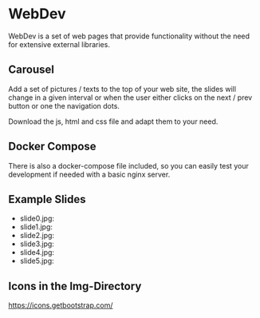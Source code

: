 # WebDev

WebDev is a set of web pages that provide functionality without the need for extensive external libraries.

## Carousel
Add a set of pictures / texts to the top of your web site, the slides will change in a given interval or when the user either clicks on the next / prev button or one the navigation dots.

Download the js, html and css file and adapt them to your need.


## Docker Compose 
There is also a docker-compose file included, so you can easily test your development if needed with a basic nginx server.

## Example Slides
* slide0.jpg:
* slide1.jpg:
* slide2.jpg:
* slide3.jpg:
* slide4.jpg:
* slide5.jpg: 

## Icons in the Img-Directory
https://icons.getbootstrap.com/ 
